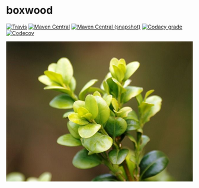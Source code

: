 boxwood
===

[![Travis](https://img.shields.io/travis/io7m/boxwood.png?style=flat-square)](https://travis-ci.org/io7m/boxwood)
[![Maven Central](https://img.shields.io/maven-central/v/com.io7m.boxwood/com.io7m.boxwood.png?style=flat-square)](http://search.maven.org/#search%7Cga%7C1%7Cg%3A%22com.io7m.boxwood%22)
[![Maven Central (snapshot)](https://img.shields.io/nexus/s/https/oss.sonatype.org/com.io7m.boxwood/com.io7m.boxwood.svg?style=flat-square)](https://oss.sonatype.org/content/repositories/snapshots/com/io7m/boxwood/)
[![Codacy grade](https://img.shields.io/codacy/grade/UNSPECIFIED.png?style=flat-square)](https://www.codacy.com/app/github_79/boxwood)
[![Codecov](https://img.shields.io/codecov/c/github/io7m/boxwood.png?style=flat-square)](https://codecov.io/gh/io7m/boxwood)

![boxwood](./src/site/resources/boxwood.jpg?raw=true)

